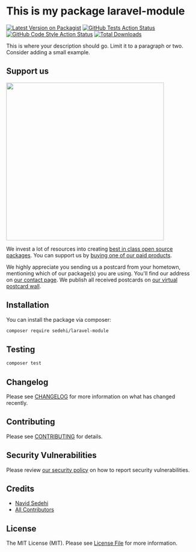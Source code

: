 # This is my package laravel-module

[![Latest Version on Packagist](https://img.shields.io/packagist/v/sedehi/laravel-module.svg?style=flat-square)](https://packagist.org/packages/sedehi/laravel-module)
[![GitHub Tests Action Status](https://img.shields.io/github/workflow/status/sedehi/laravel-module/run-tests?label=tests)](https://github.com/sedehi/laravel-module/actions?query=workflow%3Arun-tests+branch%3Amain)
[![GitHub Code Style Action Status](https://img.shields.io/github/workflow/status/sedehi/laravel-module/Fix%20PHP%20code%20style%20issues?label=code%20style)](https://github.com/sedehi/laravel-module/actions?query=workflow%3A"Fix+PHP+code+style+issues"+branch%3Amain)
[![Total Downloads](https://img.shields.io/packagist/dt/sedehi/laravel-module.svg?style=flat-square)](https://packagist.org/packages/sedehi/laravel-module)

This is where your description should go. Limit it to a paragraph or two. Consider adding a small example.

## Support us

[<img src="https://github-ads.s3.eu-central-1.amazonaws.com/laravel-module.jpg?t=1" width="419px" />](https://spatie.be/github-ad-click/laravel-module)

We invest a lot of resources into creating [best in class open source packages](https://spatie.be/open-source). You can support us by [buying one of our paid products](https://spatie.be/open-source/support-us).

We highly appreciate you sending us a postcard from your hometown, mentioning which of our package(s) you are using. You'll find our address on [our contact page](https://spatie.be/about-us). We publish all received postcards on [our virtual postcard wall](https://spatie.be/open-source/postcards).

## Installation

You can install the package via composer:

```bash
composer require sedehi/laravel-module
```

## Testing

```bash
composer test
```

## Changelog

Please see [CHANGELOG](CHANGELOG.md) for more information on what has changed recently.

## Contributing

Please see [CONTRIBUTING](CONTRIBUTING.md) for details.

## Security Vulnerabilities

Please review [our security policy](../../security/policy) on how to report security vulnerabilities.

## Credits

- [Navid Sedehi](https://github.com/sedehi)
- [All Contributors](../../contributors)

## License

The MIT License (MIT). Please see [License File](LICENSE.md) for more information.
